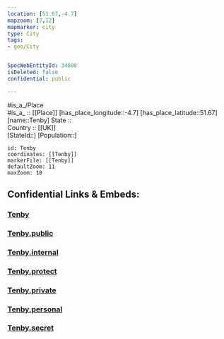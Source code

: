 ```yaml
---
location: [51.67,-4.7] 
mapzoom: [7,12] 
mapmarker: city 
type: City
tags:
- geo/City


SpocWebEntityId: 34808
isDeleted: false
confidential: public

---
```

#is_a_/Place  
#is_a_ :: [[Place]] 
[has_place_longitude::-4.7] 
[has_place_latitude::51.67] 
[name::Tenby] 
State ::  
Country :: [[UK]]  
[StateId::] 
[Population::] 



```leaflet
id: Tenby
coordinates: [[Tenby]] 
markerFile: [[Tenby]] 
defaultZoom: 11 
maxZoom: 18
```


## Confidential Links & Embeds: 

### [Tenby](/_Standards/Earth/Continent/Europe/Europe~North/UK/Wales/counties~Wales/Pembrokeshire/cities~Pembrokeshire/Tenby.md) 

### [Tenby.public](/_public/Earth/Continent/Europe/Europe~North/UK/Wales/counties~Wales/Pembrokeshire/cities~Pembrokeshire/Tenby.public.md) 

### [Tenby.internal](/_internal/Earth/Continent/Europe/Europe~North/UK/Wales/counties~Wales/Pembrokeshire/cities~Pembrokeshire/Tenby.internal.md) 

### [Tenby.protect](/_protect/Earth/Continent/Europe/Europe~North/UK/Wales/counties~Wales/Pembrokeshire/cities~Pembrokeshire/Tenby.protect.md) 

### [Tenby.private](/_private/Earth/Continent/Europe/Europe~North/UK/Wales/counties~Wales/Pembrokeshire/cities~Pembrokeshire/Tenby.private.md) 

### [Tenby.personal](/_personal/Earth/Continent/Europe/Europe~North/UK/Wales/counties~Wales/Pembrokeshire/cities~Pembrokeshire/Tenby.personal.md) 

### [Tenby.secret](/_secret/Earth/Continent/Europe/Europe~North/UK/Wales/counties~Wales/Pembrokeshire/cities~Pembrokeshire/Tenby.secret.md)

